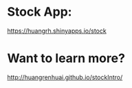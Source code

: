 # Stock App:
https://huangrh.shinyapps.io/stock

# Want to learn more?
http://huangrenhuai.github.io/stockIntro/
